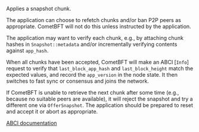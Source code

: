 Applies a snapshot chunk.

The application can choose to refetch chunks and/or ban P2P peers as
appropriate. CometBFT will not do this unless instructed by the
application.

The application may want to verify each chunk, e.g., by attaching chunk
hashes in `Snapshot::metadata` and/or incrementally verifying contents
against `app_hash`.

When all chunks have been accepted, CometBFT will make an ABCI [`Info`]
request to verify that `last_block_app_hash` and `last_block_height` match
the expected values, and record the `app_version` in the node state. It then
switches to fast sync or consensus and joins the network.

If CometBFT is unable to retrieve the next chunk after some time (e.g.,
because no suitable peers are available), it will reject the snapshot and try
a different one via `OfferSnapshot`. The application should be prepared to
reset and accept it or abort as appropriate.

[ABCI documentation](https://docs.cometbft.com/v1.0/spec/abci/abci++_methods#applysnapshotchunk)
